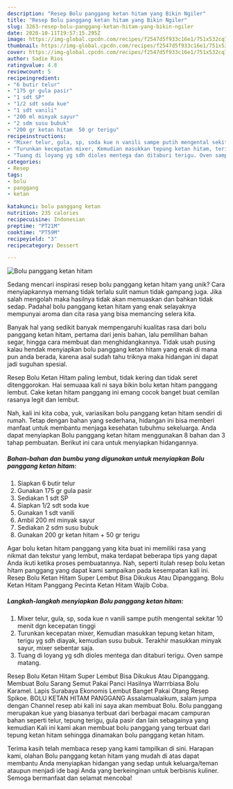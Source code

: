 ```yaml
---
description: "Resep Bolu panggang ketan hitam yang Bikin Ngiler"
title: "Resep Bolu panggang ketan hitam yang Bikin Ngiler"
slug: 3263-resep-bolu-panggang-ketan-hitam-yang-bikin-ngiler
date: 2020-10-11T19:57:15.295Z
image: https://img-global.cpcdn.com/recipes/f2547d5f933c16e1/751x532cq70/bolu-panggang-ketan-hitam-foto-resep-utama.jpg
thumbnail: https://img-global.cpcdn.com/recipes/f2547d5f933c16e1/751x532cq70/bolu-panggang-ketan-hitam-foto-resep-utama.jpg
cover: https://img-global.cpcdn.com/recipes/f2547d5f933c16e1/751x532cq70/bolu-panggang-ketan-hitam-foto-resep-utama.jpg
author: Sadie Rios
ratingvalue: 4.8
reviewcount: 5
recipeingredient:
- "6 butir telur"
- "175 gr gula pasir"
- "1 sdt SP"
- "1/2 sdt soda kue"
- "1 sdt vanili"
- "200 ml minyak sayur"
- "2 sdm susu bubuk"
- "200 gr ketan hitam  50 gr terigu"
recipeinstructions:
- "Mixer telur, gula, sp, soda kue n vanili sampe putih mengental sekitar 10 menit dgn kecepatan tinggi"
- "Turunkan kecepatan mixer, Kemudian masukkan tepung ketan hitam, terigu yg sdh diayak, kemudian susu bubuk. Terakhir masukkan minyak sayur, mixer sebentar saja."
- "Tuang di loyang yg sdh dioles mentega dan ditaburi terigu. Oven sampe matang."
categories:
- Resep
tags:
- bolu
- panggang
- ketan

katakunci: bolu panggang ketan 
nutrition: 235 calories
recipecuisine: Indonesian
preptime: "PT21M"
cooktime: "PT59M"
recipeyield: "3"
recipecategory: Dessert

---
```



![Bolu panggang ketan hitam](https://img-global.cpcdn.com/recipes/f2547d5f933c16e1/751x532cq70/bolu-panggang-ketan-hitam-foto-resep-utama.jpg)

Sedang mencari inspirasi resep bolu panggang ketan hitam yang unik? Cara menyiapkannya memang tidak terlalu sulit namun tidak gampang juga. Jika salah mengolah maka hasilnya tidak akan memuaskan dan bahkan tidak sedap. Padahal bolu panggang ketan hitam yang enak selayaknya mempunyai aroma dan cita rasa yang bisa memancing selera kita.

Banyak hal yang sedikit banyak mempengaruhi kualitas rasa dari bolu panggang ketan hitam, pertama dari jenis bahan, lalu pemilihan bahan segar, hingga cara membuat dan menghidangkannya. Tidak usah pusing kalau hendak menyiapkan bolu panggang ketan hitam yang enak di mana pun anda berada, karena asal sudah tahu triknya maka hidangan ini dapat jadi suguhan spesial.

Resep Bolu Ketan Hitam paling lembut, tidak kering dan tidak seret ditenggorokan. Hai semuaaa kali ni saya bikin bolu ketan hitam panggang lembut. Cake ketan hitam panggang ini emang cocok banget buat cemilan rasanya legit dan lembut.


Nah, kali ini kita coba, yuk, variasikan bolu panggang ketan hitam sendiri di rumah. Tetap dengan bahan yang sederhana, hidangan ini bisa memberi manfaat untuk membantu menjaga kesehatan tubuhmu sekeluarga. Anda dapat menyiapkan Bolu panggang ketan hitam menggunakan 8 bahan dan 3 tahap pembuatan. Berikut ini cara untuk menyiapkan hidangannya.

<!--inarticleads1-->

##### Bahan-bahan dan bumbu yang digunakan untuk menyiapkan Bolu panggang ketan hitam:

1. Siapkan 6 butir telur
1. Gunakan 175 gr gula pasir
1. Sediakan 1 sdt SP
1. Siapkan 1/2 sdt soda kue
1. Gunakan 1 sdt vanili
1. Ambil 200 ml minyak sayur
1. Sediakan 2 sdm susu bubuk
1. Gunakan 200 gr ketan hitam + 50 gr terigu


Agar bolu ketan hitam panggang yang kita buat ini memiliki rasa yang nikmat dan tekstur yang lembut, maka terdapat beberapa tips yang dapat Anda ikuti ketika proses pembuatannya. Nah, seperti itulah resep bolu ketan hitam panggang yang dapat kami sampaikan pada kesempatan kali ini. Resep Bolu Ketan Hitam Super Lembut Bisa Dikukus Atau Dipanggang. Bolu Ketan Hitam Panggang Pecinta Ketan Hitam Wajib Coba. 

<!--inarticleads2-->

##### Langkah-langkah menyiapkan Bolu panggang ketan hitam:

1. Mixer telur, gula, sp, soda kue n vanili sampe putih mengental sekitar 10 menit dgn kecepatan tinggi
1. Turunkan kecepatan mixer, Kemudian masukkan tepung ketan hitam, terigu yg sdh diayak, kemudian susu bubuk. Terakhir masukkan minyak sayur, mixer sebentar saja.
1. Tuang di loyang yg sdh dioles mentega dan ditaburi terigu. Oven sampe matang.


Resep Bolu Ketan Hitam Super Lembut Bisa Dikukus Atau Dipanggang. Membuat Bolu Sarang Semut Pakai Panci Hasilnya Warrrbiasa Bolu Karamel. Lapis Surabaya Ekonomis Lembut Banget Pakai Otang Resep Spikoe. BOLU KETAN HITAM PANGGANG Assalamualaikum, salam jumpa dengan Channel resep abi kali ini saya akan membuat Bolu. Bolu panggang merupakan kue yang biasanya terbuat dari berbagai macam campuran bahan seperti telur, tepung terigu, gula pasir dan lain sebagainya yang kemudian Kali ini kami akan membuat bolu panggang yang terbuat dari tepung ketan hitam sehingga dinamakan bolu panggang ketan hitam. 

Terima kasih telah membaca resep yang kami tampilkan di sini. Harapan kami, olahan Bolu panggang ketan hitam yang mudah di atas dapat membantu Anda menyiapkan hidangan yang sedap untuk keluarga/teman ataupun menjadi ide bagi Anda yang berkeinginan untuk berbisnis kuliner. Semoga bermanfaat dan selamat mencoba!
